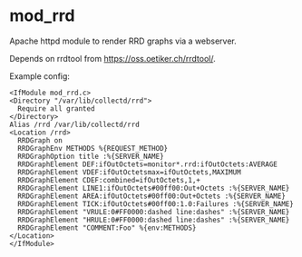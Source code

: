 # mod_rrd
Apache httpd module to render RRD graphs via a webserver.

Depends on rrdtool from https://oss.oetiker.ch/rrdtool/.

Example config:

    <IfModule mod_rrd.c>
    <Directory "/var/lib/collectd/rrd">
      Require all granted
    </Directory>
    Alias /rrd /var/lib/collectd/rrd
    <Location /rrd>
      RRDGraph on
      RRDGraphEnv METHODS %{REQUEST_METHOD}
      RRDGraphOption title :%{SERVER_NAME}
      RRDGraphElement DEF:ifOutOctets=monitor*.rrd:ifOutOctets:AVERAGE
      RRDGraphElement VDEF:ifOutOctetsmax=ifOutOctets,MAXIMUM
      RRDGraphElement CDEF:combined=ifOutOctets,1,+
      RRDGraphElement LINE1:ifOutOctets#00ff00:Out+Octets :%{SERVER_NAME}
      RRDGraphElement AREA:ifOutOctets#00ff00:Out+Octets :%{SERVER_NAME}
      RRDGraphElement TICK:ifOutOctets#00ff00:1.0:Failures :%{SERVER_NAME}
      RRDGraphElement "VRULE:0#FF0000:dashed line:dashes" :%{SERVER_NAME}
      RRDGraphElement "HRULE:0#FF0000:dashed line:dashes" :%{SERVER_NAME}
      RRDGraphElement "COMMENT:Foo" %{env:METHODS}
    </Location>
    </IfModule>

